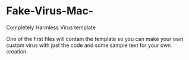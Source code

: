 # Fake-Virus-Mac-
Completely Harmless Virus template

One of the first files will contain the template so you can make your own custom virus with just the code and some sample text for your
own creation.




